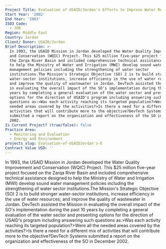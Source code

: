 ```yaml
---
Project Title: Evaluation of USAID/Jordan's Efforts to Improve Water Resources Management
Start Year: '2002'
End Year: '2003'
ISO3 Code:
  - JOR
Region: Middle East
Country: Jordan
Client/ Donor: USAID/Jordan
Brief Description: >-
  In 1993, the USAID Mission in Jordan developed the Water Quality Improvement
  and Conservation (WQIC) Project. This $25 million five-year project focused on
  the Zarqa River Basin and included comprehensive technical assistance designed
  to help the Ministry of Water and Irrigation (MWI) develop sound water
  management policies including the strengthening of water sector
  institutions.The Mission's Strategic Objective (SO) 2 is to build stronger
  water-sector institutions, increase efficiency in the use of water resources;
  and improve the quality of wastewater in Jordan. DevTech assisted the Mission
  in evaluating the overall impact of the SO's implementation during the past 10
  years by completing a general evaluation of the water sector and presenting
  options for the direction of USAID's program including answering such
  questions as:>Was each activity reaching its targeted population?>Were all the
  needed areas covered by the activities?>Is there a need for a different mix of
  activities that will contribute more to the objective?DevTech Systems
  submitted a report on the organization and effectiveness of the SO in December
  2002.
Is Current Project? (true/false): false
Practice Area:
  - Monitoring and Evaluation
  - Energy and Environment
projects_slug: Evaluation-of-USAIDJordan's-E
Contract Value USD: ''
---
```

In 1993, the USAID Mission in Jordan developed the Water Quality Improvement and Conservation (WQIC) Project. This $25 million five-year project focused on the Zarqa River Basin and included comprehensive technical assistance designed to help the Ministry of Water and Irrigation (MWI) develop sound water management policies including the strengthening of water sector institutions.The Mission's Strategic Objective (SO) 2 is to build stronger water-sector institutions, increase efficiency in the use of water resources; and improve the quality of wastewater in Jordan. DevTech assisted the Mission in evaluating the overall impact of the SO's implementation during the past 10 years by completing a general evaluation of the water sector and presenting options for the direction of USAID's program including answering such questions as:>Was each activity reaching its targeted population?>Were all the needed areas covered by the activities?>Is there a need for a different mix of activities that will contribute more to the objective?DevTech Systems submitted a report on the organization and effectiveness of the SO in December 2002.